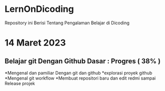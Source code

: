 # LernOnDicoding
Repository ini Berisi Tentang Pengalaman Belajar di Dicoding 

14 Maret 2023
==
Belajar git Dengan Github Dasar : Progres ( 38% )
--
  *Mengenal dan pamiliar Dengan git dan github 
  *explorasi proyek github
  *Mengenal git workflow 
  *Membuat repositori baru dan edit redmi sampai Release projek

